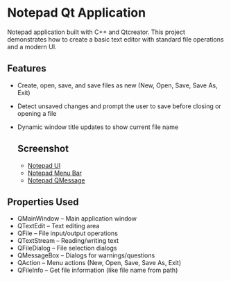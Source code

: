 # Notepad Qt Application
Notepad application built with C++ and Qtcreator. This project demonstrates how to create a basic text editor with standard file operations and a modern UI.

## Features
- Create, open, save, and save files as new (New, Open, Save, Save As, Exit)
- Detect unsaved changes and prompt the user to save before closing or opening a file
- Dynamic window title updates to show current file name

  ## Screenshot
  - [Notepad UI](Screenshot/NotePad_Ui.png)
  - [Notepad Menu Bar](Screenshot/Notepad_menu_bar.png)
  - [Notepad QMessage](Screenshot/Notepad_Change_case.png)

## Properties Used
- QMainWindow – Main application window
- QTextEdit – Text editing area
- QFile – File input/output operations
- QTextStream – Reading/writing text
- QFileDialog – File selection dialogs
- QMessageBox – Dialogs for warnings/questions
- QAction – Menu actions (New, Open, Save, Save As, Exit)
- QFileInfo – Get file information (like file name from path)

